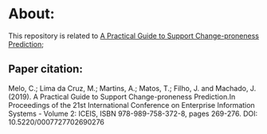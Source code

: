 # About:

This repository is related to [A Practical Guide to Support Change-proneness Prediction](https://www.scitepress.org/PublicationsDetail.aspx?ID=u3hzPBlMuOc=&t=1);



## Paper citation:

Melo, C.; Lima da Cruz, M.; Martins, A.; Matos, T.; Filho, J. and Machado, J. (2019). A Practical Guide to Support Change-proneness Prediction.In Proceedings of the 21st International Conference on Enterprise Information Systems - Volume 2: ICEIS, ISBN 978-989-758-372-8, pages 269-276. DOI: 10.5220/0007727702690276
